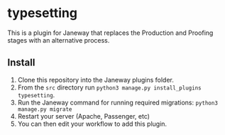 # typesetting
This is a plugin for Janeway that replaces the Production and Proofing stages with an alternative process.

## Install
1. Clone this repository into the Janeway plugins folder.
2. From the `src` directory run `python3 manage.py install_plugins typesetting`.
3. Run the Janeway command  for running required migrations: `python3 manage.py migrate`
4. Restart your server (Apache, Passenger, etc)
5. You can then edit your workflow to add this plugin.
